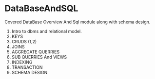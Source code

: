 # DataBaseAndSQL
Covered DataBase Overview And Sql module along with schema design.

1. Intro to dbms and relational model.
2. KEYS
3. CRUDS (1,2)
4. JOINS
5. AGGREGATE QUERRIES
6. SUB QUERRIES And VIEWS
7. INDEXING
8. TRANSACTION
9. SCHEMA DESIGN
